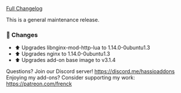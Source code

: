 [Full Changelog][changelog]

This is a general maintenance release.

### 🔨 Changes

- :arrow_up: Upgrades libnginx-mod-http-lua to 1.14.0-0ubuntu1.3
- :arrow_up: Upgrades nginx to 1.14.0-0ubuntu1.3
- :arrow_up: Upgrades add-on base image to v3.1.4

[changelog]: https://github.com/hassio-addons/addon-influxdb/compare/v3.1.1...v3.1.2

Questions? Join our Discord server! https://discord.me/hassioaddons
Enjoying my add-ons? Consider supporting my work: https://patreon.com/frenck